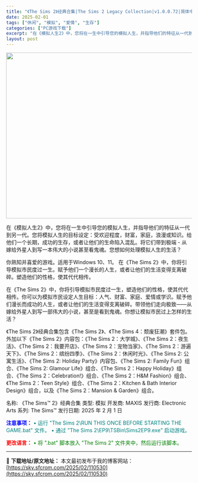 ```yaml
---
title: "《The Sims 2》经典合集|The Sims 2 Legacy Collection|v1.0.0.72|简体中文|7.8G"
date: 2025-02-01
tags: ["休闲", "模拟", "爱情", "生存"]
categories: ["PC游戏下载"]
excerpt: "在《模拟人生2》中，您将在一生中引导您的模拟人生，并指导他们的特征从一代到另一代。您将模拟人生的目标设定：受欢迎程度，财富，家庭，浪漫或知识。给他们一个长期，成功的生存，或者让他们的生命陷入混乱。将它们带到极端 - 从嫁给外星人到写一本伟大的小说甚至看鬼魂。您想如何处理模拟人生的生活？ 你熟知并喜爱&hellip;"
layout: post
---
```


<img class="aligncenter size-full wp-image-110531" src="https://sky.sfcrom.com/wp-content/uploads/2025/02/2025020114415542.webp" alt="" width="800" height="450" />

在《模拟人生2》中，您将在一生中引导您的模拟人生，并指导他们的特征从一代到另一代。您将模拟人生的目标设定：受欢迎程度，财富，家庭，浪漫或知识。给他们一个长期，成功的生存，或者让他们的生命陷入混乱。将它们带到极端 - 从嫁给外星人到写一本伟大的小说甚至看鬼魂。您想如何处理模拟人生的生活？

你熟知并喜爱的游戏。适用于Windows 10、11。 在《The Sims 2》中，你将引导模拟市民度过一生。赋予他们一个漫长的人生，或者让他们的生活变得支离破碎。塑造他们的性格，使其代代相传。

在《The Sims 2》中，你将引导模拟市民度过一生，塑造他们的性格，使其代代相传。你可以为模拟市民设定人生目标：人气、财富、家庭、爱情或学识。赋予他们漫长而成功的人生，或者让他们的生活变得支离破碎。带领他们走向极致——从嫁给外星人到写一部伟大的小说，甚至是看到鬼魂。你想让模拟市民过上怎样的生活？

《The Sims 2》经典合集包含《The Sims 2》、《The Sims 4：颓废狂潮》套件包。外加以下《The Sims 2》内容包：《The Sims 2：大学城》、《The Sims 2：夜生活》、《The Sims 2：我要开店》、《The Sims 2：宠物当家》、《The Sims 2：游遍天下》、《The Sims 2：缤纷四季》、《The Sims 2：休闲时光》、《The Sims 2: 公寓生活》、《The Sims 2: Holiday Party》内容包、《The Sims 2: Family Fun》组合、《The Sims 2: Glamour Life》组合、《The Sims 2：Happy Holiday》组合、《The Sims 2：Celebration!》组合、《The Sims 2：H&amp;M Fashion》组合、《The Sims 2：Teen Style》组合、《The Sims 2：Kitchen &amp; Bath Interior Design》组合，以及《The Sims 2：Mansion &amp; Garden》组合。

名称: 《The Sims™ 2》经典合集
类型: 模拟
开发商: MAXIS
发行商: Electronic Arts
系列: The Sims™
发行日期: 2025 年 2 月 1 日

<span style="color: #0000ff;"><strong>注意事项：</strong></span>
<span style="color: #008080;">• 运行 "The Sims 2\RUN THIS ONCE BEFORE STARTING THE GAME.bat" 文件。</span>
<span style="color: #008080;">• 通过 "The Sims 2\EP9\TSBin\Sims2EP9.exe" 启动游戏。</span>

<span style="color: #ff0000;"><strong>更改语言：</strong></span>
<span style="color: #008000;">• 将 ".bat" 脚本放入 "The Sims 2" 文件夹中，然后运行该脚本。</span>

---
📖 **下载地址/原文地址：** 本文最初发布于我的博客网站：[https://sky.sfcrom.com/2025/02/110530](https://sky.sfcrom.com/2025/02/110530)
